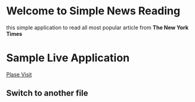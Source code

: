 # Welcome to Simple News Reading

this simple application to read all most popular article from **The New York Times** 


# Sample Live Application
[Plase Visit](https://tisigram.herokuapp.com/)


## Switch to another file
```
